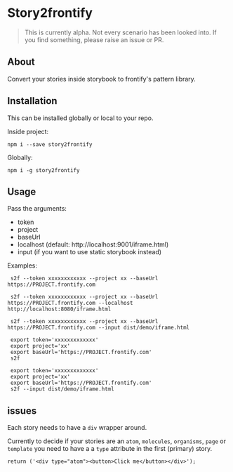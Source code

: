 # Story2frontify

> This is currently alpha. Not every scenario has been looked into. If you find something, please raise an issue or PR.

## About

Convert your stories inside storybook to frontify's pattern library.

## Installation

This can be installed globally or local to your repo.

Inside project:
```
npm i --save story2frontify
```

Globally:
```
npm i -g story2frontify
```

## Usage

Pass the arguments:

 - token
 - project
 - baseUrl
 - localhost (default: http://localhost:9001/iframe.html)
 - input (if you want to use static storybook instead)

 Examples:

 ```
  s2f --token xxxxxxxxxxxx --project xx --baseUrl https://PROJECT.frontify.com
 ```

 ```
  s2f --token xxxxxxxxxxxx --project xx --baseUrl https://PROJECT.frontify.com --localhost http://localhost:8080/iframe.html
 ```

 ```
  s2f --token xxxxxxxxxxxx --project xx --baseUrl https://PROJECT.frontify.com --input dist/demo/iframe.html
 ```

 ```
  export token='xxxxxxxxxxxxx'
  export project='xx'
  export baseUrl='https://PROJECT.frontify.com'
  s2f
 ```

 ```
  export token='xxxxxxxxxxxxx'
  export project='xx'
  export baseUrl='https://PROJECT.frontify.com'
  s2f --input dist/demo/iframe.html
 ```

## issues

Each story needs to have a `div` wrapper around.

Currently to decide if your stories are an `atom`, `molecules`, `organisms`, `page` or `template` you need to have a  a `type` attribute in the first (primary) story.

```
return ('<div type="atom"><button>Click me</button></div>');
```
